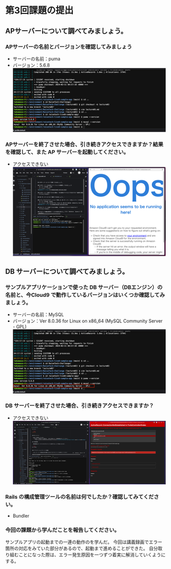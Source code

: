 # 第3回課題の提出

## APサーバーについて調べてみましょう。

### APサーバーの名前とバージョンを確認してみましょう
- サーバーの名前：puma
- バージョン：5.6.8
![pumaのバージョン](/Image/puma-version.png) 

### APサーバーを終了させた場合、引き続きアクセスできますか？結果を確認して、また AP サーバーを起動してください。
- アクセスできない
![APサーバー停止の画像](/Image/puma-stop.png) 

## DB サーバーについて調べてみましょう。

### サンプルアプリケーションで使った DB サーバー（DBエンジン）の名前と、今Cloud9 で動作しているバージョンはいくつか確認してみましょう。
- サーバーの名前：MySQL
- バージョン：Ver 8.0.36 for Linux on x86_64 (MySQL Community Server - GPL)
![MySQLのバージョン](/Image/mysql-version.png) 

### DB サーバーを終了させた場合、引き続きアクセスできますか？
- アクセスできない
![DBサーバー停止の画像](/Image/mysql-stop.png) 

### Rails の構成管理ツールの名前は何でしたか？確認してみてください。
- Bundler

### 今回の課題から学んだことを報告してください。
サンプルアプリの起動までの一連の動作のを学んだ。
今回は講義録画でエラー箇所の対応をみていた部分があるので、起動まで進めることができた。
自分取り組むことになった際は、エラー発生原因を一つずつ着実に解消していくようにする。
